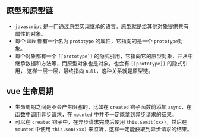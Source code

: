 ## 原型和原型链

- `javascript` 是一门通过原型实现继承的语言。原型就是给其他对象提供共有属性的对象。
- 每个 `函数` 都有一个名为 `prototype` 的属性，它指向的是一个 `prototype`对象。
- 每个对象都有一个 `[[prototype]]` 的隐式引用，它指向它的原型对象，并从中继承数据和方法等，而原型对象也是对象，也会有 `[[prototype]]` 的隐式引用，
  这样一层一层，最终指向 `null`，这种关系就是原型链。

## vue 生命周期

- 生命周期之间是不会产生阻塞的，比如在 `created` 钩子函数前添加 `async`，在函数中调用异步请求，在 `mounted` 中并不一定能拿到异步请求的结果。
- 可以在 `created` 钩子中，在异步请求完成后使用 `this.$emit(xxx)`，然后在 `mounted` 中使用 `this.$on(xxx)` 来监听，这样一定能获取到异步请求的结果。
